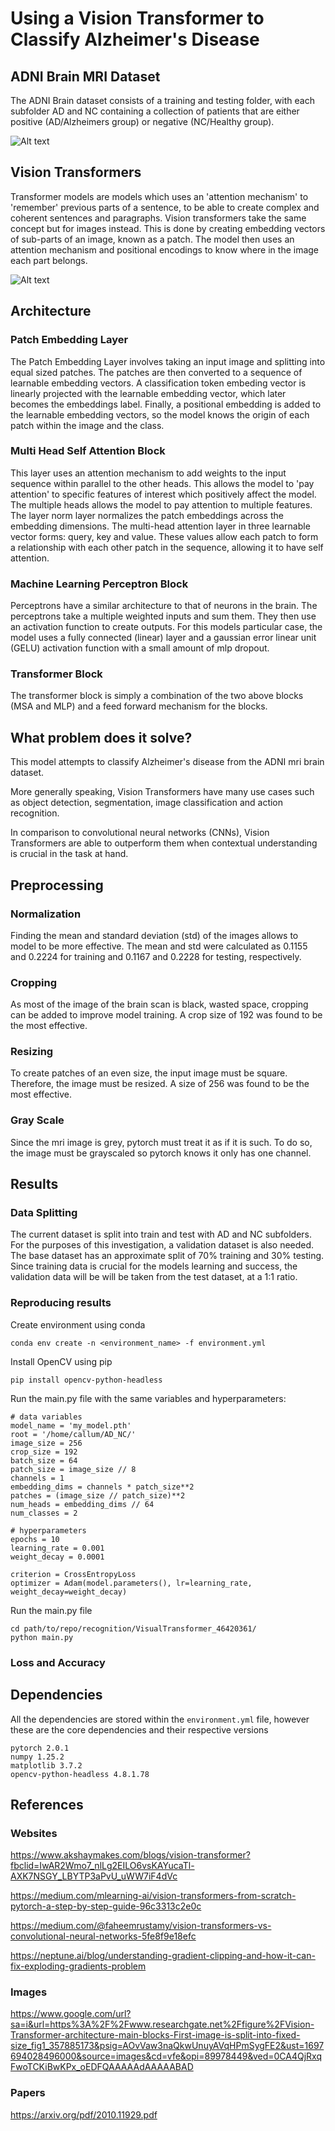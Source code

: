 # Using a Vision Transformer to Classify Alzheimer's Disease

## ADNI Brain MRI Dataset
The ADNI Brain dataset consists of a training and testing folder, with each subfolder AD and NC containing a collection of patients that are either positive (AD/Alzheimers group) or negative (NC/Healthy group).

![Alt text](images/data_samples.png)

## Vision Transformers
Transformer models are models which uses an 'attention mechanism' to 'remember' previous parts of a sentence, to be able to create complex and coherent sentences and paragraphs. Vision transformers take the same concept but for images instead. This is done by creating embedding vectors of sub-parts of an image, known as a patch. The model then uses an attention mechanism and positional encodings to know where in the image each part belongs.

![Alt text](images/vit_diagram.png)

## Architecture
### Patch Embedding Layer
The Patch Embedding Layer involves taking an input image and splitting into equal sized patches. The patches are then converted to a sequence of learnable embedding vectors. A classification token embeding vector is linearly projected with the learnable embedding vector, which later becomes the embeddings label. Finally, a positional embedding is added to the learnable embedding vectors, so the model knows the origin of each patch within the image and the class.

### Multi Head Self Attention Block
This layer uses an attention mechanism to add weights to the input sequence within parallel to the other heads. This allows the model to 'pay attention' to specific features of interest which positively affect the model. The multiple heads allows the model to pay attention to multiple features. The layer norm layer normalizes the patch embeddings across the embedding dimensions. The multi-head attention layer in three learnable vector forms: query, key and value. These values allow each patch to form a relationship with each other patch in the sequence, allowing it to have self attention.

### Machine Learning Perceptron Block
Perceptrons have a similar architecture to that of neurons in the brain. The perceptrons take a multiple weighted inputs and sum them. They then use an activation function to create outputs. For this models particular case, the model uses a fully connected (linear) layer and a gaussian error linear unit (GELU) activation function with a small amount of mlp dropout.

### Transformer Block
The transformer block is simply a combination of the two above blocks (MSA and MLP) and a feed forward mechanism for the blocks.

## What problem does it solve?
This model attempts to classify Alzheimer's disease from the ADNI mri brain dataset. 

More generally speaking, Vision Transformers have many use cases such as object detection, segmentation, image classification and action recognition.

In comparison to convolutional neural networks (CNNs), Vision Transformers are able to outperform them when contextual understanding is crucial in the task at hand.

## Preprocessing
### Normalization
Finding the mean and standard deviation (std) of the images allows to model to be more effective. The mean and std were calculated as 0.1155 and 0.2224 for training and 0.1167 and 0.2228 for testing, respectively.

### Cropping
As most of the image of the brain scan is black, wasted space, cropping can be added to improve model training. A crop size of 192 was found to be the most effective.

### Resizing
To create patches of an even size, the input image must be square. Therefore, the image must be resized. A size of 256 was found to be the most effective.

### Gray Scale
Since the mri image is grey, pytorch must treat it as if it is such. To do so, the image must be grayscaled so pytorch knows it only has one channel.
## Results
### Data Splitting
The current dataset is split into train and test with AD and NC subfolders. For the purposes of this investigation, a validation dataset is also needed. The base dataset has an approximate split of 70% training and 30% testing. Since training data is crucial for the models learning and success, the validation data will be will be taken from the test dataset, at a 1:1 ratio.

### Reproducing results
Create environment using conda
```
conda env create -n <environment_name> -f environment.yml
```
Install OpenCV using pip
```
pip install opencv-python-headless
```

Run the main.py file with the same variables and hyperparameters:
```
# data variables
model_name = 'my_model.pth'
root = '/home/callum/AD_NC/'
image_size = 256
crop_size = 192
batch_size = 64
patch_size = image_size // 8
channels = 1
embedding_dims = channels * patch_size**2
patches = (image_size // patch_size)**2
num_heads = embedding_dims // 64
num_classes = 2

# hyperparameters
epochs = 10
learning_rate = 0.001
weight_decay = 0.0001

criterion = CrossEntropyLoss
optimizer = Adam(model.parameters(), lr=learning_rate, weight_decay=weight_decay)
```
Run the main.py file
```
cd path/to/repo/recognition/VisualTransformer_46420361/
python main.py
```

### Loss and Accuracy

## Dependencies
All the dependencies are stored within the `environment.yml` file, however these are the core dependencies and their respective versions
```
pytorch 2.0.1
numpy 1.25.2
matplotlib 3.7.2
opencv-python-headless 4.8.1.78
```

## References
### Websites
https://www.akshaymakes.com/blogs/vision-transformer?fbclid=IwAR2Wmo7_nlLg2EILO6vsKAYucaTl-AXK7NSGY_LBYTP3aPvU_uWW7iF4dVc

https://medium.com/mlearning-ai/vision-transformers-from-scratch-pytorch-a-step-by-step-guide-96c3313c2e0c

https://medium.com/@faheemrustamy/vision-transformers-vs-convolutional-neural-networks-5fe8f9e18efc

https://neptune.ai/blog/understanding-gradient-clipping-and-how-it-can-fix-exploding-gradients-problem

### Images
https://www.google.com/url?sa=i&url=https%3A%2F%2Fwww.researchgate.net%2Ffigure%2FVision-Transformer-architecture-main-blocks-First-image-is-split-into-fixed-size_fig1_357885173&psig=AOvVaw3naQkwUnuyAVqHPmSygFE2&ust=1697694028496000&source=images&cd=vfe&opi=89978449&ved=0CA4QjRxqFwoTCKiBwKPx_oEDFQAAAAAdAAAAABAD

### Papers
https://arxiv.org/pdf/2010.11929.pdf